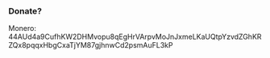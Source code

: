 ### Donate?
Monero: 
44AUd4a9CufhKW2DHMvopu8qEgHrVArpvMoJnJxmeLKaUQtpYzvdZGhKRZQx8pqqxHbgCxaTjYM87gjhnwCd2psmAuFL3kP

<!--
**MxFxM/MxFxM** is a ✨ _special_ ✨ repository because its `README.md` (this file) appears on your GitHub profile.

Here are some ideas to get you started:

- 🔭 I’m currently working on ...
- 🌱 I’m currently learning ...
- 👯 I’m looking to collaborate on ...
- 🤔 I’m looking for help with ...
- 💬 Ask me about ...
- 📫 How to reach me: ...
- 😄 Pronouns: ...
- ⚡ Fun fact: ...
-->
